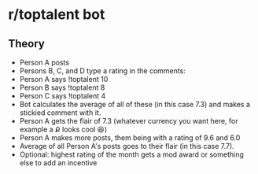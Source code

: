 # r/toptalent bot

## Theory

- Person A posts
- Persons B, C, and D type a rating in the comments:
- Person A says !toptalent 10
- Person B says !toptalent 8
- Person C says !toptalent 4
- Bot calculates the average of all of these (in this case 7.3) and makes a stickied comment with it.
- Person A gets the flair of 7.3 (whatever currency you want here, for example a Ք looks cool 😆)
- Person A makes more posts, them being with a rating of 9.6 and 6.0
- Average of all Person A's posts goes to their flair (in this case 7.7).
- Optional: highest rating of the month gets a mod award or something else to add an incentive
